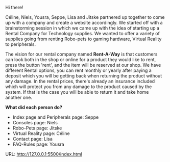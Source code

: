 Hi there!

Céline, Niels, Yousra, Seppe, Lisa and Jitske partnered up together to come up with a company and create a website accordingly.
We started off with a brainstorming session in which we came up with the idea of starting up a Rental Company for Technology supplies. We wanted to offer a variety of supplies going from renting Robo-pets to gaming hardware, Virtual Reality to peripherals.

The vision for our rental company named <b>Rent-A-Way</b> is that customers can look both in the shop or online for a product they would like to rent, press the button 'rent', and the item will be reserved at our shop. We have different Rental options, you can rent monthly or yearly after paying a deposit which you will be getting back when returning the product without any damage.
In the rental prices, there's already an insurance included which will protect you from any damage to the product caused by the system. If that is the case you will be able to return it and take home another one.

<b>What did each person do?</b>
<ul>
  <li>Index page and Peripherals page: Seppe</li>
  <li> Consoles page: Niels</li>
  <li>Robo-Pets page: Jitske</li>
  <li>Virtual Reality page: Céline</li>
  <li>Contact page: Lisa</li>
  <li>FAQ-Rules page: Yousra</li>
  </ul>

URL: http://127.0.0.1:5500/index.html
